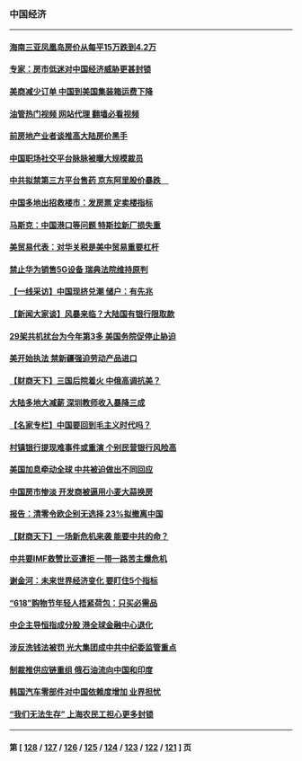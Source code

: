 ### 中国经济
---
#### [海南三亚凤凰岛房价从每平15万跌到4.2万](../../pages/ncid283/n13765703.md?06232045) 
#### [专家：房市低迷对中国经济威胁更甚封锁](../../pages/ncid283/n13765712.md?06232045) 
#### [美商减少订单 中国到美国集装箱运费下降](../../pages/ncid283/n13765508.md?06232045) 
#### [油管热门视频 网站代理 翻墙必看视频](http://209.222.30.114:81/youtube.html?06232045)
#### [前房地产业者谈推高大陆房价黑手](../../pages/ncid283/n13765393.md?06232045) 
#### [中国职场社交平台脉脉被曝大规模裁员](../../pages/ncid283/n13765400.md?06232045) 
#### [中共拟禁第三方平台售药 京东阿里股价暴跌　](../../pages/ncid283/n13765301.md?06232045) 
#### [中国多地出招救楼市：发房票 定卖楼指标](../../pages/ncid283/n13765324.md?06232045) 
#### [马斯克：中国港口等问题 特斯拉新厂损失重](../../pages/ncid283/n13765364.md?06232045) 
#### [美贸易代表：对华关税是美中贸易重要杠杆](../../pages/ncid283/n13765279.md?06232045) 
#### [禁止华为销售5G设备 瑞典法院维持原判](../../pages/ncid283/n13765172.md?06232045) 
#### [【一线采访】中国现挤兑潮 储户：有先兆](../../pages/ncid283/n13764350.md?06232045) 
#### [【新闻大家谈】风暴来临？大陆国有银行限取款](../../pages/ncid283/n13765184.md?06232045) 
#### [29架共机扰台为今年第3多 美国务院促停止胁迫](../../pages/ncid283/n13764254.md?06232045) 
#### [美开始执法 禁新疆强迫劳动产品进口](../../pages/ncid283/n13764649.md?06232045) 
#### [【财商天下】三国后院着火 中俄高调抗美？](../../pages/ncid283/n13764528.md?06232045) 
#### [大陆多地大减薪 深圳教师收入暴降三成](../../pages/ncid283/n13764338.md?06232045) 
#### [【名家专栏】中国要回到毛主义时代吗？](../../pages/ncid283/n13764319.md?06232045) 
#### [村镇银行提现难事件或重演 个别民营银行风险高](../../pages/ncid283/n13764495.md?06232045) 
#### [美国加息牵动全球 中共被迫做出不同回应](../../pages/ncid283/n13764465.md?06232045) 
#### [中国房市惨淡 开发商被逼用小麦大蒜换房](../../pages/ncid283/n13764286.md?06232045) 
#### [报告：清零令欧企别无选择 23%拟撤离中国](../../pages/ncid283/n13763687.md?06232045) 
#### [【财商天下】一场新危机来袭 能要中共的命？](../../pages/ncid283/n13763617.md?06232045) 
#### [中共要IMF救赞比亚遭拒 一带一路苦主爆危机](../../pages/ncid283/n13763407.md?06232045) 
#### [谢金河：未来世界经济变化 要盯住5个指标](../../pages/ncid283/n13763396.md?06232045) 
#### [“618”购物节年轻人捂紧荷包：只买必需品](../../pages/ncid283/n13763064.md?06232045) 
#### [中企主导恒指成分股 港全球金融中心退化](../../pages/ncid283/n13763111.md?06232045) 
#### [涉反洗钱法被罚 光大集团成中共中纪委监管重点](../../pages/ncid283/n13762920.md?06232045) 
#### [制裁推供应链重组 俄石油流向中国和印度](../../pages/ncid283/n13762897.md?06232045) 
#### [韩国汽车零部件对中国依赖度增加 业界担忧](../../pages/ncid283/n13762855.md?06232045) 
#### [“我们无法生存” 上海农民工担心更多封锁](../../pages/ncid283/n13762021.md?06232045) 

---
#### 第 [ [128](./128.md?06232045) / [127](./127.md?06232045) / [126](./126.md?06232045) / [125](./125.md?06232045) / [124](./124.md?06232045) / [123](./123.md?06232045) / [122](./122.md?06232045) / [121](./121.md?06232045) ] 页
